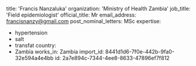 title: 'Francis Nanzaluka'
organization: 'Ministry of Health Zambia'
job_title: 'Field epidemiologist'
official_title: Mr
email_address: francisnanzy@gmail.com
post_nominal_letters: MSc
expertise:
  - hypertension
  - salt
  - transfat
country:
  - Zambia
works_in: Zambia
import_id: 8441d1d6-7f0e-442b-9fa0-32e594a4e4bb
id: 2a7e894c-7344-4ee8-8633-47896ef7f812
